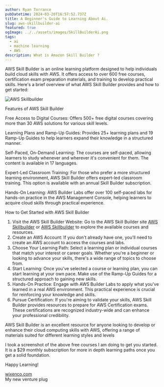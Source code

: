 ```yaml
---
author: Ryan Torrance
pubDatetime: 2024-03-20T16:57:52.737Z
title: A Beginner's Guide to Learning About Ai.
slug: aws-skillbuilder-ai
featured: true
ogImage: ../../assets/images/SkillBuilderAi.png
tags:
  - ai
  - machine learning
  - AWS
description: What is Amazon Skill Builder ?
---
```


AWS Skill Builder is an online learning platform designed to help individuals build cloud skills with AWS. It offers access to over 600 free courses, certification exam preparation materials, and training to develop practical skills. Here's a brief overview of what AWS Skill Builder provides and how to get started:

![AWS Skillbuilder](@assets/images/SkillbuilderAi.png)

Features of AWS Skill Builder

Free Access to Digital Courses: Offers 500+ free digital courses covering more than 30 AWS solutions for various skill levels.

Learning Plans and Ramp-Up Guides: Provides 25+ learning plans
and 19 Ramp-Up Guides to help learners expand their knowledge in a structured manner.

Self-Paced, On-Demand Learning: The courses are self-paced, allowing learners to study whenever and wherever it's convenient for them. The content is available in 17 languages.

Expert-Led Classroom Training: For those who prefer a more structured learning environment, AWS Skill Builder offers expert-led classroom training. This option is available with an annual Skill Builder subscription.

Hands-On Learning: AWS Builder Labs offer over 100 self-paced labs for hands-on practice in the AWS Management Console, helping learners to acquire cloud skills through practical experience.

How to Get Started with AWS Skill Builder

1. Visit the AWS Skill Builder Website: Go to the AWS Skill Builder site [AWS Skillbuilder](skillbuilder.aws) or [AWS Skillbuilder](aws.amazon.com/training/skill-builder) to explore the available courses and resources.
2. Create an AWS Account: If you don't already have one, you'll need to create an AWS account to access the courses and labs.
3. Choose Your Learning Path: Select a learning plan or individual courses that match your interest or career goals. Whether you're a beginner or looking to advance your skills, there's a wide range of topics to choose from.
4. Start Learning: Once you've selected a course or learning plan, you can start learning at your own pace. Make use of the Ramp-Up Guides for a structured approach to gaining new skills.
5. Hands-On Practice: Engage with AWS Builder Labs to apply what you've learned in a real AWS environment. This practical experience is crucial for reinforcing your knowledge and skills.
6. Pursue Certification: If you're aiming to validate your skills, AWS Skill Builder provides resources to prepare for AWS Certification exams. These certifications are recognized industry-wide and can enhance your professional credibility.

AWS Skill Builder is an excellent resource for anyone looking to develop or enhance their cloud computing skills with AWS, offering a range of materials suited for different learning styles and levels

I took a screenshot of the above free courses I am doing to get you started. It is a $29 monthly subscription for more in depth learning paths once you get a solid foundation.

Happy Learning!

[wixenco.com](https://wixenco.com)
<br/>
My new venture plug
